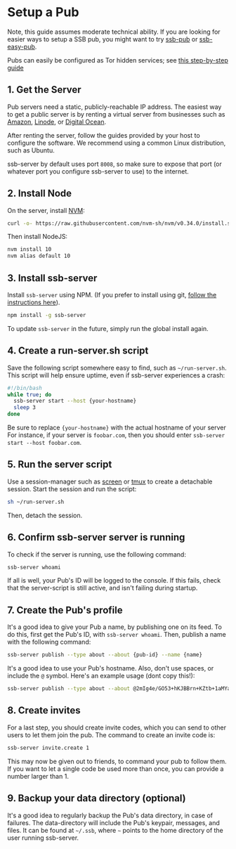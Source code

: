# Setup a Pub

Note, this guide assumes moderate technical ability. If you are looking for easier ways to setup a SSB pub, you might want to try [ssb-pub](https://github.com/ahdinosaur/ssb-pub) or [ssb-easy-pub](https://github.com/ahdinosaur/easy-ssb-pub).

Pubs can easily be configured as Tor hidden services; see [this step-by-step guide](pubs/pub-hidden-service.md)

## 1. Get the Server

Pub servers need a static, publicly-reachable IP address.
The easiest way to get a public server is by renting a virtual server from businesses such as [Amazon](https://aws.amazon.com/), [Linode](https://www.linode.com/), or [Digital Ocean](https://www.digitalocean.com/).

After renting the server, follow the guides provided by your host to configure the software.
We recommend using a common Linux distribution, such as Ubuntu.

ssb-server by default uses port `8008`, so make sure to expose that port (or whatever port you configure ssb-server to use) to the internet.

## 2. Install Node

On the server, install [NVM](https://github.com/nvm-sh/nvm):

```bash
curl -o- https://raw.githubusercontent.com/nvm-sh/nvm/v0.34.0/install.sh | bash
```

Then install NodeJS:

```bash
nvm install 10
nvm alias default 10
```

## 3. Install ssb-server

Install `ssb-server` using NPM.
(If you prefer to install using git, [follow the instructions here](./install.md)).

```bash
npm install -g ssb-server
```

To update `ssb-server` in the future, simply run the global install again.

## 4. Create a run-server.sh script

Save the following script somewhere easy to find, such as `~/run-server.sh`.
This script will help ensure uptime, even if ssb-server experiences a crash:

```bash
#!/bin/bash
while true; do
  ssb-server start --host {your-hostname}
  sleep 3
done
```

Be sure to replace `{your-hostname}` with the actual hostname of your server
For instance, if your server is `foobar.com`, then you should enter `ssb-server start --host foobar.com`.

## 5. Run the server script

Use a session-manager such as [screen](https://www.rackaid.com/blog/linux-screen-tutorial-and-how-to/) or [tmux](https://wiki.archlinux.org/index.php/Tmux) to create a detachable session.
Start the session and run the script:

```bash
sh ~/run-server.sh
```

Then, detach the session.

## 6. Confirm ssb-server server is running

To check if the server is running, use the following command:

```bash
ssb-server whoami
```

If all is well, your Pub's ID will be logged to the console.
If this fails, check that the server-script is still active, and isn't failing during startup.

## 7. Create the Pub's profile

It's a good idea to give your Pub a name, by publishing one on its feed.
To do this, first get the Pub's ID, with `ssb-server whoami`.
Then, publish a name with the following command:

```bash
ssb-server publish --type about --about {pub-id} --name {name}
```

It's a good idea to use your Pub's hostname.
Also, don't use spaces, or include the `@` symbol.
Here's an example usage (dont copy this!):

```bash
ssb-server publish --type about --about @2mIg4e/GO53+hKJBBrn+KZtb+1aMYazb/9FGEHoQp3U=.ed25519 --name foobar.com
```

## 8. Create invites

For a last step, you should create invite codes, which you can send to other users to let them join the pub.
The command to create an invite code is:

```bash
ssb-server invite.create 1
```

This may now be given out to friends, to command your pub to follow them.
If you want to let a single code be used more than once, you can provide a number larger than 1.

## 9. Backup your data directory (optional)

It's a good idea to regularly backup the Pub's data directory, in case of failures.
The data-directory will include the Pub's keypair, messages, and files.
It can be found at `~/.ssb`, where `~` points to the home directory of the user running ssb-server.

